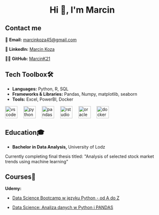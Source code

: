 <h1 align="center">Hi 👋, I'm Marcin</h1>


## Contact me

📧 **Email:** [marcinkoza45@gmail.com](mailto:marcinkoza45@gmail.com)

🔗 **LinkedIn:** [Marcin Koza](https://www.linkedin.com/in/marcink21)  

👨‍💻 **GitHub:** [MarcinK21](https://github.com/MarcinK21)



## Tech Toolbox🛠️
- **Languages:** Python, R, SQL
- **Frameworks & Libraries:** Pandas, Numpy, matplotlib, seaborn
-  **Tools:** Excel, PowerBI, Docker

<div align="left">
  <img src="https://cdn.jsdelivr.net/gh/devicons/devicon/icons/vscode/vscode-original.svg" height="40" alt="vscode logo"  />
  <img width="12" />
  <img src="https://cdn.jsdelivr.net/gh/devicons/devicon/icons/python/python-original.svg" height="40" alt="python logo"  />
  <img width="12" />
  <img src="https://cdn.jsdelivr.net/gh/devicons/devicon/icons/pandas/pandas-original.svg" height="40" alt="pandas logo"  />
  <img width="12" />
  <img src="https://cdn.jsdelivr.net/gh/devicons/devicon/icons/rstudio/rstudio-original.svg" height="40" alt="rstudio logo"  />
  <img width="12" />
  <img src="https://cdn.jsdelivr.net/gh/devicons/devicon/icons/oracle/oracle-original.svg" height="40" alt="oracle logo"  />
  <img width="12" />
  <img src="https://cdn.jsdelivr.net/gh/devicons/devicon/icons/docker/docker-original.svg" height="40" alt="docker logo"  />
</div>


## Education🎓
- **Bachelor in Data Analysis,**  University of Lodz
  
Currently completing final thesis titled: "Analysis of selected stock market trends using machine learning"
  
## Courses📜
**Udemy:**  
- [Data Science Bootcamp w języku Python - od A do Z](https://drive.google.com/file/d/14SHKgMxxzI6DkZyIliWZPtXBI5XmVzsl/view?usp=sharing)

- [Data Science: Analiza danych w Python i PANDAS](https://drive.google.com/file/d/1Y3brOH88xUbzqsBH-_fte8CYvS7_xSrj/view?usp=sharing)



